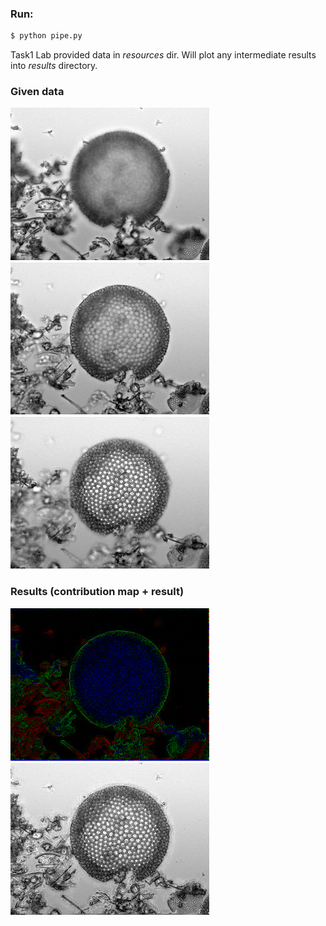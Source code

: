### Run:
```bash
$ python pipe.py
```

Task1
Lab provided data in *resources* dir.
Will plot any intermediate results into *results* directory.

### Given data
![](resources/stack1.png)
![](resources/stack2.png)
![](resources/stack3.png)

### Results (contribution map + result)
![](results/contrib.png)
![](results/result.png)


